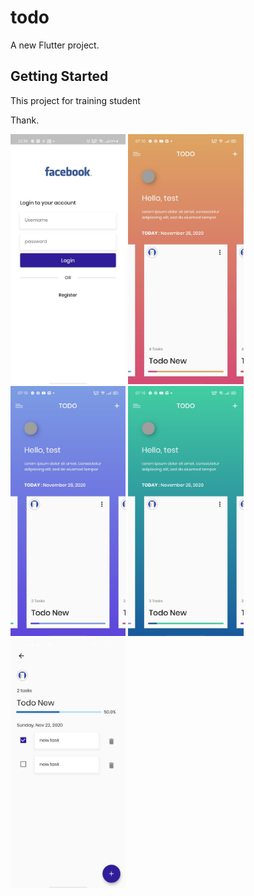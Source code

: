 # todo

A new Flutter project.

## Getting Started

This project for training student

Thank.

<div>
    <img src='assets/demo/todo-0.jpg' height='400' />
    <img src='assets/demo/todo-3.jpg' height='400' />
    <img src='assets/demo/todo-4.jpg' height='400' />
    <img src='assets/demo/todo-6.jpg' height='400' />
    <img src='assets/demo/todo-5.jpg' height='400' />
</div>